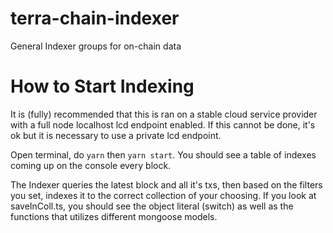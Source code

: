 # terra-chain-indexer
General Indexer groups for on-chain data

# How to Start Indexing
It is (fully) recommended that this is ran on a stable cloud service provider with a full node localhost lcd endpoint enabled.
If this cannot be done, it's ok but it is necessary to use a private lcd endpoint. 

Open terminal, do `yarn` then `yarn start`. You should see a table of indexes coming up on the console every block.

The Indexer queries the latest block and all it's txs, then based on the filters you set, indexes it to the correct collection of your choosing. 
If you look at saveInColl.ts, you should see the object literal (switch) as well as the functions that utilizes different mongoose models. 
